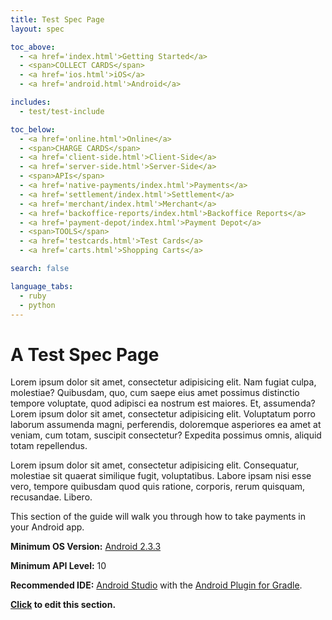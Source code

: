 ```yaml
---
title: Test Spec Page
layout: spec

toc_above:
  - <a href='index.html'>Getting Started</a>
  - <span>COLLECT CARDS</span>
  - <a href='ios.html'>iOS</a>
  - <a href='android.html'>Android</a>

includes:
  - test/test-include

toc_below:
  - <a href='online.html'>Online</a>
  - <span>CHARGE CARDS</span>
  - <a href='client-side.html'>Client-Side</a>
  - <a href='server-side.html'>Server-Side</a>
  - <span>APIs</span>
  - <a href='native-payments/index.html'>Payments</a>
  - <a href='settlement/index.html'>Settlement</a>
  - <a href='merchant/index.html'>Merchant</a>
  - <a href='backoffice-reports/index.html'>Backoffice Reports</a>
  - <a href='payment-depot/index.html'>Payment Depot</a>
  - <span>TOOLS</span>
  - <a href='testcards.html'>Test Cards</a>
  - <a href='carts.html'>Shopping Carts</a>

search: false

language_tabs: 
  - ruby 
  - python
---
```


# A Test Spec Page

Lorem ipsum dolor sit amet, consectetur adipisicing elit. Nam fugiat culpa, molestiae? Quibusdam, quo, cum saepe eius amet possimus distinctio tempore voluptate, quod adipisci ea nostrum est maiores. Et, assumenda? Lorem ipsum dolor sit amet, consectetur adipisicing elit. Voluptatum porro laborum assumenda magni, perferendis, doloremque asperiores ea amet at veniam, cum totam, suscipit consectetur? Expedita possimus omnis, aliquid totam repellendus.

Lorem ipsum dolor sit amet, consectetur adipisicing elit. Consequatur, molestiae sit quaerat similique fugit, voluptatibus. Labore ipsam nisi esse vero, tempore quibusdam quod quis ratione, corporis, rerum quisquam, recusandae. Libero.


This section of the guide will walk you through how to take payments in your Android app.

**Minimum OS Version:** [Android 2.3.3](http://developer.android.com/about/versions/android-2.3.3.html)

**Minimum API Level:** 10

**Recommended IDE:** [Android Studio](https://developer.android.com/sdk/index.html) with the [Android Plugin for Gradle](http://developer.android.com/tools/revisions/gradle-plugin.html).

**[Click](https://github.com/bambora/dev.bambora.com/blob/master/source/includes/mobile/_bnpayment-android.md) to edit this section.**


